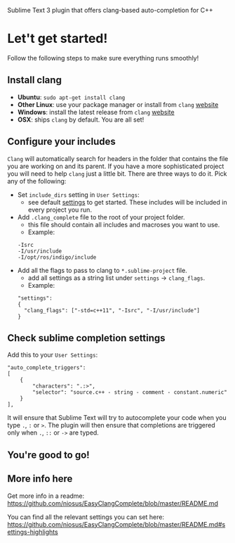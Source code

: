 Sublime Text 3 plugin that offers clang-based auto-completion for C++

# Let't get started! #
Follow the following steps to make sure everything runs smoothly!

## Install clang ##
- **Ubuntu**: `sudo apt-get install clang`
- **Other Linux**: use your package manager or install from `clang`
  [website](http://llvm.org/releases/download.html)
- **Windows**: install the latest release from `clang`
  [website](http://llvm.org/releases/download.html)
- **OSX**: ships `clang` by default. You are all set!

## Configure your includes ##
`Clang` will automatically search for headers in the folder that contains the
file you are working on and its parent. If you have a more sophisticated
project you will need to help `clang` just a little bit. There are three ways
to do it. Pick any of the following:

- Set `include_dirs` setting in `User Settings`:
  + see default [settings](EasyClangComplete.sublime-settings) to get started.
    These includes will be included in every project you run.
- Add `.clang_complete` file to the root of your project folder.
  + this file should contain all includes and macroses you want to use.
  + Example:
  ```
  -Isrc
  -I/usr/include
  -I/opt/ros/indigo/include
  ```
- Add all the flags to pass to clang to `*.sublime-project` file.
  + add all settings as a string list under `settings` -> `clang_flags`.
  + Example:
  ```
  "settings":
  {
    "clang_flags": ["-std=c++11", "-Isrc", "-I/usr/include"]
  }
  ```

## Check sublime completion settings ##
Add this to your `User Settings`:
```
"auto_complete_triggers":
[
    {
        "characters": ".:>",
        "selector": "source.c++ - string - comment - constant.numeric"
    }
],
```
It will ensure that Sublime Text will try to autocomplete your code when you
type `.`, `:` or `>`. The plugin will then ensure that completions are
triggered only when `.`, `::` or `->` are typed.
## You're good to go! ##

## More info here ##
Get more info in a readme:
https://github.com/niosus/EasyClangComplete/blob/master/README.md

You can find all the relevant settings you can set here:
https://github.com/niosus/EasyClangComplete/blob/master/README.md#settings-highlights
